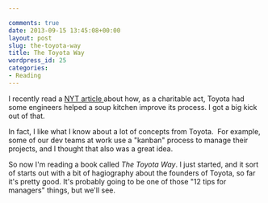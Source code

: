 ```yaml
---

comments: true
date: 2013-09-15 13:45:08+00:00
layout: post
slug: the-toyota-way
title: The Toyota Way
wordpress_id: 25
categories:
- Reading
---
```


I recently read a [NYT article ](http://www.nytimes.com/2013/07/27/nyregion/in-lieu-of-money-toyota-donates-efficiency-to-new-york-charity.html?pagewanted=all&_r=0)about how, as a charitable act, Toyota had some engineers helped a soup kitchen improve its process. I got a big kick out of that.

In fact, I like what I know about a lot of concepts from Toyota.  For example, some of our dev teams at work use a "kanban" process to manage their projects, and I thought that also was a great idea.

So now I'm reading a book called _The Toyota Way_. I just started, and it sort of starts out with a bit of hagiography about the founders of Toyota, so far it's pretty good. It's probably going to be one of those "12 tips for managers" things, but we'll see.
